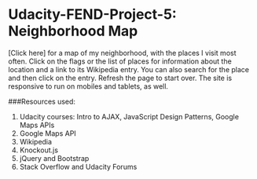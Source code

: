 # Udacity-FEND-Project-5: Neighborhood Map

[Click here] for a map of my neighborhood, with the places I visit most often.  Click on the flags or the list of places for information about the location and a link to its Wikipedia entry.  You can also search for the place and then click on the entry.  Refresh the page to start over.  The site is responsive to run on mobiles and tablets, as well.

###Resources used:
1.	Udacity courses: Intro to AJAX, JavaScript Design Patterns, Google Maps APIs
2.	Google Maps API
3.	Wikipedia
4.	Knockout.js
5.	jQuery and Bootstrap
6.	Stack Overflow and Udacity Forums
